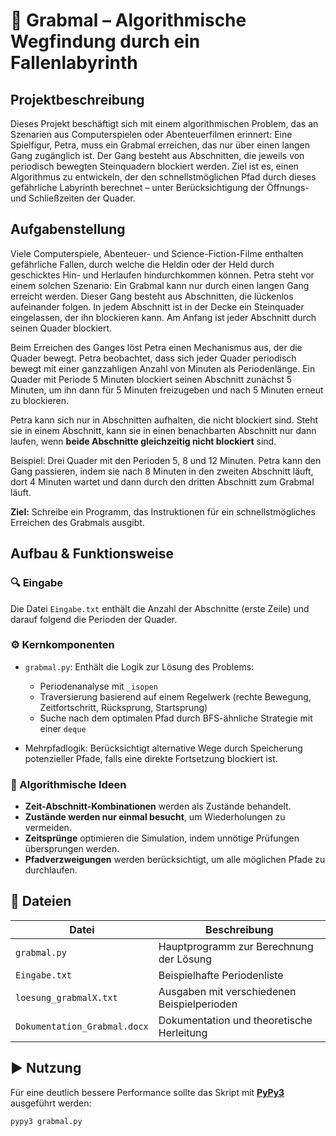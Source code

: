 # 🏺 Grabmal – Algorithmische Wegfindung durch ein Fallenlabyrinth

## Projektbeschreibung

Dieses Projekt beschäftigt sich mit einem algorithmischen Problem, das an Szenarien aus Computerspielen oder Abenteuerfilmen erinnert: Eine Spielfigur, Petra, muss ein Grabmal erreichen, das nur über einen langen Gang zugänglich ist. Der Gang besteht aus Abschnitten, die jeweils von periodisch bewegten Steinquadern blockiert werden. Ziel ist es, einen Algorithmus zu entwickeln, der den schnellstmöglichen Pfad durch dieses gefährliche Labyrinth berechnet – unter Berücksichtigung der Öffnungs- und Schließzeiten der Quader.

## Aufgabenstellung

Viele Computerspiele, Abenteuer- und Science-Fiction-Filme enthalten gefährliche Fallen, durch welche die Heldin oder der Held durch geschicktes Hin- und Herlaufen hindurchkommen können. Petra steht vor einem solchen Szenario: Ein Grabmal kann nur durch einen langen Gang erreicht werden. Dieser Gang besteht aus Abschnitten, die lückenlos aufeinander folgen. In jedem Abschnitt ist in der Decke ein Steinquader eingelassen, der ihn blockieren kann. Am Anfang ist jeder Abschnitt durch seinen Quader blockiert.

Beim Erreichen des Ganges löst Petra einen Mechanismus aus, der die Quader bewegt. Petra beobachtet, dass sich jeder Quader periodisch bewegt mit einer ganzzahligen Anzahl von Minuten als Periodenlänge. Ein Quader mit Periode 5 Minuten blockiert seinen Abschnitt zunächst 5 Minuten, um ihn dann für 5 Minuten freizugeben und nach 5 Minuten erneut zu blockieren.

Petra kann sich nur in Abschnitten aufhalten, die nicht blockiert sind. Steht sie in einem Abschnitt, kann sie in einen benachbarten Abschnitt nur dann laufen, wenn **beide Abschnitte gleichzeitig nicht blockiert** sind.

Beispiel: Drei Quader mit den Perioden 5, 8 und 12 Minuten. Petra kann den Gang passieren, indem sie nach 8 Minuten in den zweiten Abschnitt läuft, dort 4 Minuten wartet und dann durch den dritten Abschnitt zum Grabmal läuft.

**Ziel:** Schreibe ein Programm, das Instruktionen für ein schnellstmögliches Erreichen des Grabmals ausgibt.

## Aufbau & Funktionsweise

### 🔍 Eingabe
Die Datei `Eingabe.txt` enthält die Anzahl der Abschnitte (erste Zeile) und darauf folgend die Perioden der Quader.

### ⚙️ Kernkomponenten

- `grabmal.py`: Enthält die Logik zur Lösung des Problems:
  - Periodenanalyse mit `_isopen`
  - Traversierung basierend auf einem Regelwerk (rechte Bewegung, Zeitfortschritt, Rücksprung, Startsprung)
  - Suche nach dem optimalen Pfad durch BFS-ähnliche Strategie mit einer `deque`
  
- Mehrpfadlogik: Berücksichtigt alternative Wege durch Speicherung potenzieller Pfade, falls eine direkte Fortsetzung blockiert ist.

### 🧠 Algorithmische Ideen

- **Zeit-Abschnitt-Kombinationen** werden als Zustände behandelt.
- **Zustände werden nur einmal besucht**, um Wiederholungen zu vermeiden.
- **Zeitsprünge** optimieren die Simulation, indem unnötige Prüfungen übersprungen werden.
- **Pfadverzweigungen** werden berücksichtigt, um alle möglichen Pfade zu durchlaufen.

## 📁 Dateien

| Datei                | Beschreibung                                      |
|---------------------|---------------------------------------------------|
| `grabmal.py`        | Hauptprogramm zur Berechnung der Lösung           |
| `Eingabe.txt`       | Beispielhafte Periodenliste                       |
| `loesung_grabmalX.txt` | Ausgaben mit verschiedenen Beispielperioden     |
| `Dokumentation_Grabmal.docx`          | Dokumentation und theoretische Herleitung         |

## ▶️ Nutzung

Für eine deutlich bessere Performance sollte das Skript mit **[PyPy3](https://www.pypy.org/)** ausgeführt werden:

```bash
pypy3 grabmal.py
